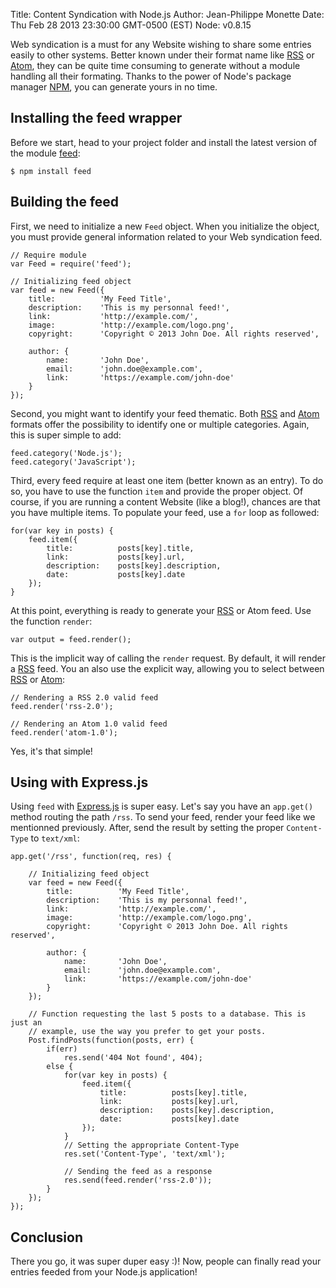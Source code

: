 Title: Content Syndication with Node.js
Author: Jean-Philippe Monette
Date: Thu Feb 28 2013 23:30:00 GMT-0500 (EST)
Node: v0.8.15

Web syndication is a must for any Website wishing to share some entries easily to other systems. Better known under their format name like [RSS](http://en.wikipedia.org/wiki/RSS_(file_format)) or [Atom](http://en.wikipedia.org/wiki/Atom_(standard)), they can be quite time consuming to generate without a module handling all their formating. Thanks to the power of Node's package manager [NPM](https://npmjs.org/), you can generate yours in no time.

## Installing the feed wrapper

Before we start, head to your project folder and install the latest version of the module [feed](https://github.com/jpmonette/feed):

	$ npm install feed

## Building the feed

First, we need to initialize a new `Feed` object. When you initialize the object, you must provide general information related to your Web syndication feed. 

	// Require module
	var Feed = require('feed');
    
    // Initializing feed object
	var feed = new Feed({
	    title:          'My Feed Title',
	    description:    'This is my personnal feed!',
	    link:           'http://example.com/',
	    image:          'http://example.com/logo.png',
	    copyright:      'Copyright © 2013 John Doe. All rights reserved',

	    author: {
	        name:       'John Doe',
	        email:      'john.doe@example.com',
	        link:       'https://example.com/john-doe'
	    }
	});

Second, you might want to identify your feed thematic. Both [RSS](http://en.wikipedia.org/wiki/RSS_(file_format)) and [Atom](http://en.wikipedia.org/wiki/Atom_(standard)) formats offer the possibility to identify one or multiple categories. Again, this is super simple to add:

	feed.category('Node.js');
	feed.category('JavaScript');

Third, every feed require at least one item (better known as an entry). To do so, you have to use the function `item` and provide the proper object. Of course, if you are running a content Website (like a blog!), chances are that you have multiple items. To populate your feed, use a `for` loop as followed:

	for(var key in posts) {
	    feed.item({
	        title:          posts[key].title,
	        link:           posts[key].url,
	        description:    posts[key].description,
	        date:           posts[key].date
	    });
	}

At this point, everything is ready to generate your [RSS](http://en.wikipedia.org/wiki/RSS_(file_format)) or Atom feed. Use the function `render`:

	var output = feed.render();

This is the implicit way of calling the `render` request. By default, it will render a [RSS](http://en.wikipedia.org/wiki/RSS_(file_format)) feed. You an also use the explicit way, allowing you to select between [RSS](http://en.wikipedia.org/wiki/RSS_(file_format)) or [Atom](http://en.wikipedia.org/wiki/Atom_(standard)):

	// Rendering a RSS 2.0 valid feed
	feed.render('rss-2.0');

	// Rendering an Atom 1.0 valid feed
	feed.render('atom-1.0');

Yes, it's that simple!

## Using with Express.js

Using `feed` with [Express.js](http://expressjs.com/) is super easy. Let's say you have an `app.get()` method routing the path `/rss`. To send your feed, render your feed like we mentionned previously. After, send the result by setting the proper `Content-Type` to `text/xml`:

	app.get('/rss', function(req, res) {

	    // Initializing feed object
		var feed = new Feed({
		    title:          'My Feed Title',
		    description:    'This is my personnal feed!',
		    link:           'http://example.com/',
		    image:          'http://example.com/logo.png',
		    copyright:      'Copyright © 2013 John Doe. All rights reserved',

		    author: {
		        name:       'John Doe',
		        email:      'john.doe@example.com',
		        link:       'https://example.com/john-doe'
		    }
		});

		// Function requesting the last 5 posts to a database. This is just an
		// example, use the way you prefer to get your posts.
		Post.findPosts(function(posts, err) {
			if(err)
				res.send('404 Not found', 404);
			else {
				for(var key in posts) {
				    feed.item({
				        title:          posts[key].title,
				        link:           posts[key].url,
				        description:    posts[key].description,
				        date:           posts[key].date
				    });
				}
				// Setting the appropriate Content-Type
				res.set('Content-Type', 'text/xml');

				// Sending the feed as a response
				res.send(feed.render('rss-2.0'));
			}
		});
	});

## Conclusion

There you go, it was super duper easy :)! Now, people can finally read your entries feeded from your Node.js application!